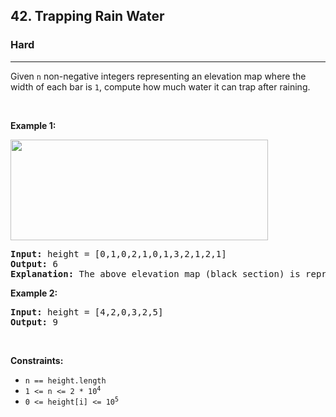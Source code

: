 <h2>42. Trapping Rain Water</h2><h3>Hard</h3><hr><div style="user-select: auto;"><p style="user-select: auto;">Given <code style="user-select: auto;">n</code> non-negative integers representing an elevation map where the width of each bar is <code style="user-select: auto;">1</code>, compute how much water it can trap after raining.</p>

<p style="user-select: auto;">&nbsp;</p>
<p style="user-select: auto;"><strong style="user-select: auto;">Example 1:</strong></p>
<img src="https://assets.leetcode.com/uploads/2018/10/22/rainwatertrap.png" style="width: 412px; height: 161px; user-select: auto;">
<pre style="user-select: auto;"><strong style="user-select: auto;">Input:</strong> height = [0,1,0,2,1,0,1,3,2,1,2,1]
<strong style="user-select: auto;">Output:</strong> 6
<strong style="user-select: auto;">Explanation:</strong> The above elevation map (black section) is represented by array [0,1,0,2,1,0,1,3,2,1,2,1]. In this case, 6 units of rain water (blue section) are being trapped.
</pre>

<p style="user-select: auto;"><strong style="user-select: auto;">Example 2:</strong></p>

<pre style="user-select: auto;"><strong style="user-select: auto;">Input:</strong> height = [4,2,0,3,2,5]
<strong style="user-select: auto;">Output:</strong> 9
</pre>

<p style="user-select: auto;">&nbsp;</p>
<p style="user-select: auto;"><strong style="user-select: auto;">Constraints:</strong></p>

<ul style="user-select: auto;">
	<li style="user-select: auto;"><code style="user-select: auto;">n == height.length</code></li>
	<li style="user-select: auto;"><code style="user-select: auto;">1 &lt;= n &lt;= 2 * 10<sup style="user-select: auto;">4</sup></code></li>
	<li style="user-select: auto;"><code style="user-select: auto;">0 &lt;= height[i] &lt;= 10<sup style="user-select: auto;">5</sup></code></li>
</ul>
</div>